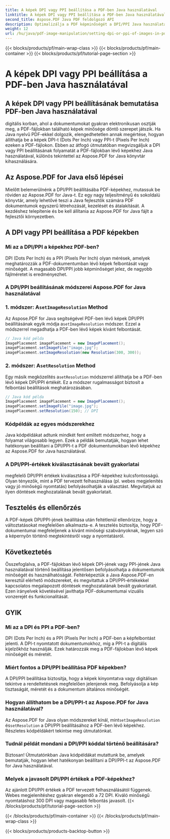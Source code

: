 ```yaml
---
title: A képek DPI vagy PPI beállítása a PDF-ben Java használatával
linktitle: A képek DPI vagy PPI beállítása a PDF-ben Java használatával
second_title: Aspose.PDF Java PDF feldolgozó API
description: Optimalizálja a PDF képminőségét a DPI/PPI Java használatával történő PDF-beállításáról szóló, lépésről lépésre bemutatott útmutatónkkal. Ismerje meg, hogyan javíthatja dokumentumait nyomtatott és digitális megjelenítés céljából.
weight: 12
url: /hu/java/pdf-image-manipulation/setting-dpi-or-ppi-of-images-in-pdf-using-java/
---
```


{{< blocks/products/pf/main-wrap-class >}}
{{< blocks/products/pf/main-container >}}
{{< blocks/products/pf/tutorial-page-section >}}

# A képek DPI vagy PPI beállítása a PDF-ben Java használatával


## A képek DPI vagy PPI beállításának bemutatása PDF-ben Java használatával

digitális korban, ahol a dokumentumokat gyakran elektronikusan osztják meg, a PDF-fájlokban található képek minősége döntő szerepet játszik. Ha Java nyelvű PDF-ekkel dolgozik, elengedhetetlen annak megértése, hogyan állíthatja be a képek DPI-t (Dots Per Inch) vagy PPI-t (Pixels Per Inch) ezeken a PDF-fájlokon. Ebben az átfogó útmutatóban megvizsgáljuk a DPI vagy PPI beállításának folyamatát a PDF-fájlokban lévő képekhez Java használatával, különös tekintettel az Aspose.PDF for Java könyvtár kihasználására.

## Az Aspose.PDF for Java első lépései

Mielőtt belemerülnénk a DPI/PPI beállításába PDF-képekhez, mutassuk be röviden az Aspose.PDF for Java-t. Ez egy nagy teljesítményű és sokoldalú könyvtár, amely lehetővé teszi a Java fejlesztők számára PDF dokumentumok egyszerű létrehozását, kezelését és átalakítását. A kezdéshez telepítenie és be kell állítania az Aspose.PDF for Java fájlt a fejlesztői környezetben.

## A DPI vagy PPI beállítása a PDF képekben

### Mi az a DPI/PPI a képekhez PDF-ben?

DPI (Dots Per Inch) és a PPI (Pixels Per Inch) olyan mérések, amelyek meghatározzák a PDF-dokumentumban lévő képek felbontását vagy minőségét. A magasabb DPI/PPI jobb képminőséget jelez, de nagyobb fájlméretet is eredményezhet.

### A DPI/PPI beállításának módszerei Aspose.PDF for Java használatával

###  1. módszer: A`setImageResolution` Method

 Az Aspose.PDF for Java segítségével PDF-ben lévő képek DPI/PPI beállításának egyik módja a`setImageResolution` módszer. Ezzel a módszerrel megadhatja a PDF-ben lévő képek kívánt felbontását.

```java
// Java kód példa
ImagePlacement imagePlacement = new ImagePlacement();
imagePlacement.setImageFile("image.jpg");
imagePlacement.setImageResolution(new Resolution(300, 300));
```

###  2. módszer: A`setResolution` Method

 Egy másik megközelítés a`setResolution` módszerrel állíthatja be a PDF-ben lévő képek DPI/PPI értékét. Ez a módszer rugalmasságot biztosít a felbontási beállítások meghatározásában.

```java
// Java kód példa
ImagePlacement imagePlacement = new ImagePlacement();
imagePlacement.setImageFile("image.jpg");
imagePlacement.setResolution(150); // DPI
```

### Kódpéldák az egyes módszerekhez

Java kódpéldákat adtunk mindkét fent említett módszerhez, hogy a folyamat világosabb legyen. Ezek a példák bemutatják, hogyan lehet hatékonyan beállítani a DPI/PPI-t a PDF dokumentumokban lévő képekhez az Aspose.PDF for Java használatával.

### A DPI/PPI-értékek kiválasztásának bevált gyakorlatai

megfelelő DPI/PPI értékek kiválasztása a PDF-képekhez kulcsfontosságú. Olyan tényezők, mint a PDF tervezett felhasználása (pl. webes megjelenítés vagy jó minőségű nyomtatás) befolyásolhatják a választást. Megvitatjuk az ilyen döntések meghozatalának bevált gyakorlatait.

## Tesztelés és ellenőrzés

A PDF-képek DPI/PPI-jének beállítása után feltétlenül ellenőrizze, hogy a változtatásokat megfelelően alkalmazta-e. A tesztelés biztosítja, hogy PDF-dokumentumai megfeleljenek a kívánt minőségi szabványoknak, legyen szó a képernyőn történő megtekintésről vagy a nyomtatásról.

## Következtetés

Összefoglalva, a PDF-fájlokban lévő képek DPI-jének vagy PPI-jének Java használatával történő beállítása jelentősen befolyásolhatja a dokumentumok minőségét és használhatóságát. Feltérképeztük a Java Aspose.PDF-en keresztül elérhető módszereket, és megvitattuk a DPI/PPI-értékekkel kapcsolatos megalapozott döntések meghozatalának bevált gyakorlatait. Ezen irányelvek követésével javíthatja PDF-dokumentumai vizuális vonzerejét és funkcionalitását.

## GYIK

### Mi az a DPI és PPI a PDF-ben?

DPI (Dots Per Inch) és a PPI (Pixels Per Inch) a PDF-ben a képfelbontást jelenti. A DPI-t nyomtatott dokumentumokhoz, míg a PPI-t a digitális kijelzőkhöz használják. Ezek határozzák meg a PDF-fájlokban lévő képek minőségét és méretét.

### Miért fontos a DPI/PPI beállítása PDF képekben?

A DPI/PPI beállítása biztosítja, hogy a képek kinyomtatva vagy digitálisan tekintve a rendeltetésnek megfelelően jelenjenek meg. Befolyásolja a kép tisztaságát, méretét és a dokumentum általános minőségét.

### Hogyan állíthatom be a DPI/PPI-t az Aspose.PDF for Java használatával?

 Az Aspose.PDF for Java olyan módszereket kínál, mint`setImageResolution` és`setResolution` a DPI/PPI beállításához a PDF-ben lévő képekhez. Részletes kódpéldákért tekintse meg útmutatónkat.

### Tudnál példát mondani a DPI/PPI kóddal történő beállítására?

Biztosan! Útmutatónkban Java kódpéldákat mutattunk be, amelyek bemutatják, hogyan lehet hatékonyan beállítani a DPI/PPI-t az Aspose.PDF for Java használatával.

### Melyek a javasolt DPI/PPI értékek a PDF-képekhez?

Az ajánlott DPI/PPI értékek a PDF tervezett felhasználásától függenek. Webes megjelenítéshez gyakran elegendő a 72 DPI. Kiváló minőségű nyomtatáshoz 300 DPI vagy magasabb felbontás javasolt.
{{< /blocks/products/pf/tutorial-page-section >}}

{{< /blocks/products/pf/main-container >}}
{{< /blocks/products/pf/main-wrap-class >}}

{{< blocks/products/products-backtop-button >}}
